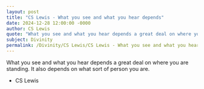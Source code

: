 ```yaml
---
layout: post
title: "CS Lewis - What you see and what you hear depends"
date: 2024-12-28 12:00:00 -0000
author: CS Lewis
quote: "What you see and what you hear depends a great deal on where you are standing. It also depends on what sort of person you are."
subject: Divinity
permalink: /Divinity/CS Lewis/CS Lewis - What you see and what you hear depends
---
```


What you see and what you hear depends a great deal on where you are standing. It also depends on what sort of person you are.

- CS Lewis
